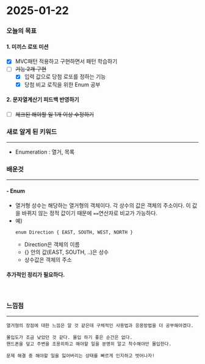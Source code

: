 # 2025-01-22

### 오늘의 목표

#### 1. 미끼스 로또 미션
- [x] MVC패턴 적용하고 구현하면서 패턴 학습하기
- [ ] ~~기능 2개 구현~~
    - [x] 입력 값으로 당첨 로또를 정하는 기능
    - [x] 당첨 비교 로직을 위한 Enum 공부

#### 2. 문자열계산기 피드백 반영하기
- [ ] ~~체크된 해야할 일 1개 이상 수정하기~~

### 새로 알게 된 키워드
- - -
- Enumeration : 열거, 목록


### 배운것
- - -

#### - Enum
- 열거형 상수는 해당하는 열거형의 객체이다. 각 상수의 값은 객체의 주소이다. 이 값을 바뀌지 않는 정적 값이기 때문에 `==`연산자로 비교가 가능하다.
- 예)
    ```
    enum Direction { EAST, SOUTH, WEST, NORTH }
    ```
    - Direction은 객체의 이름
    - {} 안의 값(EAST, SOUTH, ..)은 상수
    - 상수값은 객체의 주소

#### 추가적인 정리가 필요하다.
<br>

### 느낌점
- - -
    열거형의 장점에 대한 느낌은 알 것 같은데 구체적인 사용법과 응용방법을 더 공부해야겠다.

    몰입도가 조금 낮았던 것 같다. 몰입 하기 좋은 순간은 없다.
    핸드폰을 덮고 주변을 조용히하고 해야할 일을 분명히 알고 착수해야만 몰입한다.

    문제 해결 중 해야할 일을 잃어버리는 상태를 빠르게 인지하고 벗어나자!